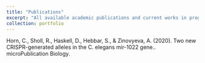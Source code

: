 ```yaml
---
title: "Publications"
excerpt: "All available academic publications and current works in progress statements"
collection: portfolio
---
```


Horn, C., Sholl, R., Haskell, D., Hebbar, S., & Zinovyeva, A. (2020). Two new CRISPR-generated alleles in the C. elegans mir-1022 gene.. microPublication Biology.
